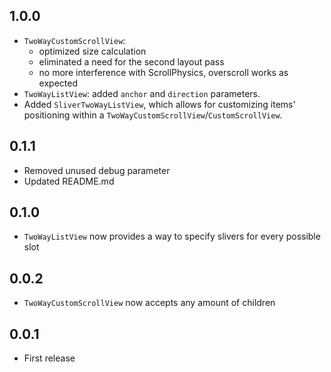 ## 1.0.0

- `TwoWayCustomScrollView`:
  - optimized size calculation
  - eliminated a need for the second layout pass
  - no more interference with ScrollPhysics, overscroll works as expected
- `TwoWayListView`: added `anchor` and `direction` parameters.
- Added `SliverTwoWayListView`, which allows for customizing items' positioning within a `TwoWayCustomScrollView`/`CustomScrollView`.

## 0.1.1

- Removed unused debug parameter
- Updated README.md

## 0.1.0

- `TwoWayListView` now provides a way to specify slivers for every possible slot

## 0.0.2

- `TwoWayCustomScrollView` now accepts any amount of children

## 0.0.1

- First release
